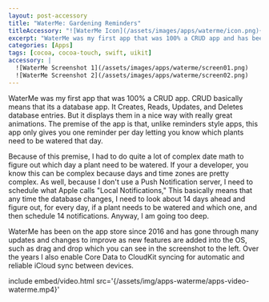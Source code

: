 ```yaml
---
layout: post-accessory
title: "WaterMe: Gardening Reminders"
titleAccessory: "![WaterMe Icon](/assets/images/apps/waterme/icon.png){: .reflect}{: .page-title }"
excerpt: "WaterMe was my first app that was 100% a CRUD app and has been on the App Store since 2016."
categories: [Apps]
tags: [cocoa, cocoa-touch, swift, uikit]
accessory: |
  ![WaterMe Screenshot 1](/assets/images/apps/waterme/screen01.png)
  ![WaterMe Screenshot 2](/assets/images/apps/waterme/screen02.png)
---
```


WaterMe was my first app that was 100% a CRUD app. CRUD basically means that its
a database app. It Creates, Reads, Updates, and Deletes database entries. But it
displays them in a nice way with really great animations. The premise of the app
is that, unlike reminders style apps, this app only gives you one reminder per
day letting you know which plants need to be watered that day.

Because of this premise, I had to do quite a lot of complex date math to figure
out which day a plant need to be watered. If your a developer, you know this can
be complex because days and time zones are pretty complex. As well, because I
don't use a Push Notification server, I need to schedule what Apple calls "Local
Notifications," This basically means that any time the database changes, I need
to look about 14 days ahead and figure out, for every day, if a plant needs to
be watered and which one, and then schedule 14 notifications. Anyway, I am going
too deep.

WaterMe has been on the app store since 2016 and has gone through many updates
and changes to improve as new features are added into the OS, such as drag and
drop which you can see in the screenshot to the left. Over the years I also
enable Core Data to CloudKit syncing for automatic and reliable iCloud sync
between devices.

include embed/video.html src='{/assets/img/apps-waterme/apps-video-waterme.mp4}'
